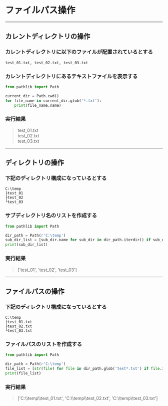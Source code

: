 # ファイルパス操作

---

## カレントディレクトリの操作

### カレントディレクトリに以下のファイルが配置されているとする

```
test_01.txt, test_02.txt, test_03.txt
```

### カレントディレクトリにあるテキストファイルを表示する

```python
from pathlib import Path

current_dir = Path.cwd()
for file_name in current_dir.glob('*.txt'):
    print(file_name.name)
```
### 実行結果

> test_01.txt  
  test_02.txt  
  test_03.txt

---

## ディレクトリの操作

### 下記のディレクトリ構成になっているとする

```
C:\temp
├test_01
├test_02
└test_03
```

### サブディレクトリ名のリストを作成する

```python
from pathlib import Path

dir_path = Path(r'C:\temp')
sub_dir_list = [sub_dir.name for sub_dir in dir_path.iterdir() if sub_dir.is_dir()]
print(sub_dir_list)
```

### 実行結果

> ['test_01', 'test_02', 'test_03']

---

## ファイルパスの操作

### 下記のディレクトリ構成になっているとする

```
C:\temp
├test_01.txt
├test_02.txt
└test_03.txt
```

### ファイルパスのリストを作成する

```python
from pathlib import Path

dir_path = Path(r'C:\temp')
file_list = [str(file) for file in dir_path.glob('test*.txt') if file.is_file()]
print(file_list)
```

### 実行結果

> ['C:\\\temp\\\test_01.txt', 'C:\\\temp\\\test_02.txt', 'C:\\\temp\\\test_03.txt']
